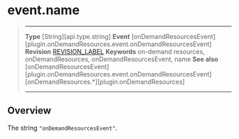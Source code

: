 # event.name

> --------------------- ------------------------------------------------------------------------------------------
> __Type__              [String][api.type.string]
> __Event__             [onDemandResourcesEvent][plugin.onDemandResources.event.onDemandResourcesEvent]
> __Revision__          [REVISION_LABEL](REVISION_URL)
> __Keywords__          on-demand resources, onDemandResources, onDemandResourcesEvent, name
> __See also__          [onDemandResourcesEvent][plugin.onDemandResources.event.onDemandResourcesEvent]
>						[onDemandResources.*][plugin.onDemandResources]
> --------------------- ------------------------------------------------------------------------------------------

## Overview

The string `"onDemandResourcesEvent"`.